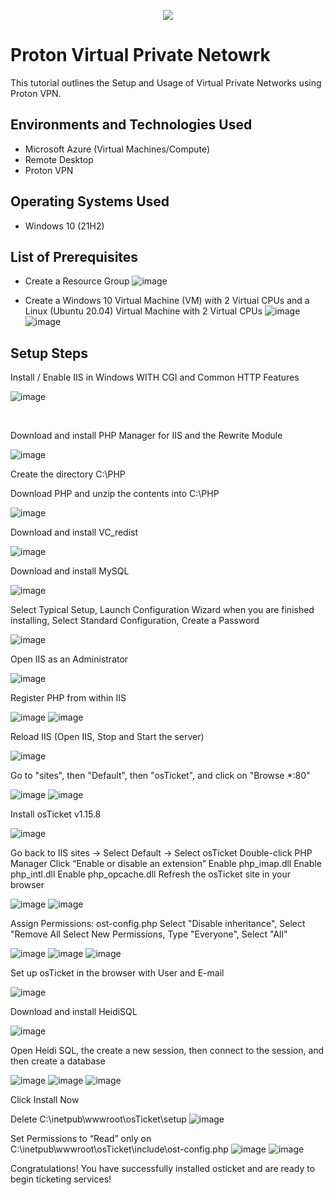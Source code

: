 <p align="center">
<img src="https://i.pcmag.com/imagery/reviews/066pfhdQmzHcmyEMaZtToWq-77..v1653509931.jpg"/>
</p>

<h1>Proton Virtual Private Netowrk</h1>
This tutorial outlines the Setup and Usage of Virtual Private Networks using Proton VPN.<br />




<h2>Environments and Technologies Used</h2>

- Microsoft Azure (Virtual Machines/Compute)
- Remote Desktop
- Proton VPN

<h2>Operating Systems Used </h2>

- Windows 10</b> (21H2)

<h2>List of Prerequisites</h2>

- Create a Resource Group
  ![image](https://github.com/jw44623/osticket-prereqs/assets/150184762/26bbae34-e7b8-4772-a552-b7d205161ded)

- Create a Windows 10 Virtual Machine (VM) with 2 Virtual CPUs and a Linux (Ubuntu 20.04) Virtual Machine with 2 Virtual CPUs
  ![image](https://github.com/jw44623/osticket-prereqs/assets/150184762/e39dda9e-885a-4774-82cb-50b96cf8eb77)
![image](https://github.com/jw44623/osticket-prereqs/assets/150184762/d170dd36-d539-4a25-a15d-9d9237e708da)


<h2>Setup Steps</h2>


Install / Enable IIS in Windows WITH
CGI and Common HTTP Features

![image](https://github.com/jw44623/osticket-prereqs/assets/150184762/dbee9e2a-6a63-43fa-8f07-0f90a505b862)

</p>
<br />

Download and install PHP Manager for IIS and the Rewrite Module

![image](https://github.com/jw44623/osticket-prereqs/assets/150184762/6efedcd8-0bd6-4405-90e9-5125d6c944ea)



Create the directory C:\PHP

Download PHP and unzip the contents into C:\PHP

![image](https://github.com/jw44623/osticket-prereqs/assets/150184762/c4a5503b-b9d8-4fe0-8da5-f468f83009e7)


Download and install VC_redist

![image](https://github.com/jw44623/osticket-prereqs/assets/150184762/b976bdfe-18dc-4481-ac1c-66d923d491d0)

Download and install MySQL

![image](https://github.com/jw44623/osticket-prereqs/assets/150184762/a7ea3c13-13ee-4b07-a5b9-f3f2f2a6e512)

Select Typical Setup,
Launch Configuration Wizard when you are finished installing, 
Select Standard Configuration,
Create a Password

![image](https://github.com/jw44623/osticket-prereqs/assets/150184762/b948f2bc-32b6-485a-8329-bcd9e4874426)


Open IIS as an Administrator

![image](https://github.com/jw44623/osticket-prereqs/assets/150184762/543c9dd9-c30e-425f-b07c-993c94cd0482)


Register PHP from within IIS

![image](https://github.com/jw44623/osticket-prereqs/assets/150184762/b0ba25c2-7fe5-4e35-b463-323c313eec92)
![image](https://github.com/jw44623/osticket-prereqs/assets/150184762/29e7af3c-8f44-448e-94e5-0c27a742503e)


Reload IIS (Open IIS, Stop and Start the server)

![image](https://github.com/jw44623/osticket-prereqs/assets/150184762/8cabb63b-499b-4a5d-80e9-e9c55b5cb54a)

Go to "sites", then "Default", then "osTicket", and click on "Browse *:80"

![image](https://github.com/jw44623/osticket-prereqs/assets/150184762/af2a7c5c-798a-4b36-8317-6ef39e915cf0)
![image](https://github.com/jw44623/osticket-prereqs/assets/150184762/cc860e90-fe40-45fb-90d9-9fd445dcfe54)



Install osTicket v1.15.8

![image](https://github.com/jw44623/osticket-prereqs/assets/150184762/53286e96-8b01-47e6-b8a4-7e440a61fc28)


Go back to IIS sites -> Select Default -> Select osTicket
Double-click PHP Manager
Click “Enable or disable an extension”
Enable php_imap.dll
Enable php_intl.dll
Enable php_opcache.dll
Refresh the osTicket site in your browser

![image](https://github.com/jw44623/osticket-prereqs/assets/150184762/0dbadc96-512b-4d86-8025-cd8c4e57c865)
![image](https://github.com/jw44623/osticket-prereqs/assets/150184762/cd21a942-28dd-4d24-aec9-0a8fc767c96b)



Assign Permissions: ost-config.php
Select "Disable inheritance", Select "Remove All
Select New Permissions, Type "Everyone", Select "All"

![image](https://github.com/jw44623/osticket-prereqs/assets/150184762/8a369e14-8326-4116-881f-410ac09ae015)
![image](https://github.com/jw44623/osticket-prereqs/assets/150184762/3dacec3a-cd19-4cf8-b679-2ebce240ebeb)
![image](https://github.com/jw44623/osticket-prereqs/assets/150184762/cc1e9777-231b-4765-87ea-0f4afae38c70)



Set up osTicket in the browser with User and E-mail

![image](https://github.com/jw44623/osticket-prereqs/assets/150184762/71ad3a42-b20b-4f31-906f-8db777caed6f)



Download and install HeidiSQL

![image](https://github.com/jw44623/osticket-prereqs/assets/150184762/a4d87d5b-89d8-46a1-b01b-c698b2cdbcd0)

Open Heidi SQL,
the create a new session,
then connect to the session,
and then create a database

![image](https://github.com/jw44623/osticket-prereqs/assets/150184762/8046f533-7505-430e-9bec-d31b837ee4d3)
![image](https://github.com/jw44623/osticket-prereqs/assets/150184762/164b351b-e427-4ba0-ac91-88cfb0a18cb2)
![image](https://github.com/jw44623/osticket-prereqs/assets/150184762/bf99b719-f4b7-4c7c-b153-b7dc7cbbfa3b)

Click Install Now

Delete C:\inetpub\wwwroot\osTicket\setup
![image](https://github.com/jw44623/osticket-prereqs/assets/150184762/2abc0220-b924-40ff-86a2-c7a5ea441a30)

Set Permissions to “Read” only on C:\inetpub\wwwroot\osTicket\include\ost-config.php
![image](https://github.com/jw44623/osticket-prereqs/assets/150184762/038c2570-2166-4b27-b4cc-b964c197b611)
![image](https://github.com/jw44623/osticket-prereqs/assets/150184762/67c4d559-e60b-4b70-af38-eff93fddc4ab)

Congratulations! You have successfully installed osticket and are ready to begin ticketing services!
